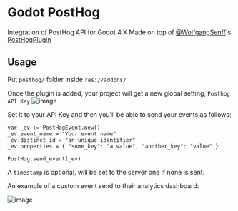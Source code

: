 # Godot PostHog

Integration of PostHog API for Godot 4.X
Made on top of [@WolfgangSenff](https://github.com/WolfgangSenff)'s [PostHogPlugin](https://github.com/WolfgangSenff/KylesGodotPlugins/blob/master/PostHogPlugin/)

## Usage

Put `posthog/` folder inside `res://addons/`

Once the plugin is added, your project will get a new global setting, `Posthog API Key`
![image](https://github.com/WolfgangSenff/KylesGodotPlugins/assets/28108272/e5a277dd-9490-49ec-b2f5-8e4d6e16737f)

Set it to your API Key and then you'll be able to send your events as follows:
```gdscript
var _ev := PostHogEvent.new()
_ev.event_name = "Your event name"
_ev.distinct_id = "an unique identifier"
_ev.properties = { "some_key": "a value", "another_key": "value" }

PostHog.send_event(_ev)
```

A `timestamp` is optional, will be set to the server one if none is sent.

An example of a custom event send to their analytics dashboard:

![image](https://github.com/coelhucas/godot-posthog/assets/28108272/98da1a88-159a-46b3-a04c-a633226922aa)

